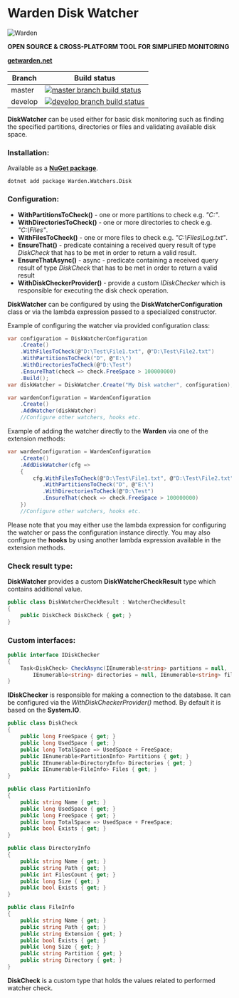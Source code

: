 # Warden Disk Watcher

![Warden](http://spetz.github.io/img/warden_logo.png)

**OPEN SOURCE & CROSS-PLATFORM TOOL FOR SIMPLIFIED MONITORING**

**[getwarden.net](http://getwarden.net)**

|Branch             |Build status                                                  
|-------------------|-----------------------------------------------------
|master             |[![master branch build status](https://api.travis-ci.org/warden-stack/Warden.Watchers.Disk.svg?branch=master)](https://travis-ci.org/warden-stack/Warden.Watchers.Disk)
|develop            |[![develop branch build status](https://api.travis-ci.org/warden-stack/Warden.Watchers.Disk.svg?branch=develop)](https://travis-ci.org/warden-stack/Warden.Watchers.Disk/branches)

**DiskWatcher** can be used either for basic disk monitoring such as finding the specified partitions, directories or files and validating available disk space.

### Installation:

Available as a **[NuGet package](https://www.nuget.org/packages/Warden.Watchers.Disk)**. 
```
dotnet add package Warden.Watchers.Disk
```

### Configuration:

 - **WithPartitionsToCheck()** - one or more partitions to check e.g. *"C:\"*.
 - **WithDirectoriesToCheck()** - one or more directories to check e.g. *"C:\Files"*.
 - **WithFilesToCheck()** - one or more files to check e.g. *"C:\Files\Log.txt"*.
 - **EnsureThat()** - predicate containing a received query result of type *DiskCheck* that has to be met in order to return a valid result.
 - **EnsureThatAsync()** - async  - predicate containing a received query result of type *DiskCheck* that has to be met in order to return a valid result
 - **WithDiskCheckerProvider()** - provide a  custom *IDiskChecker* which is responsible for executing the disk check operation.

**DiskWatcher** can be configured by using the **DiskWatcherConfiguration** class or via the lambda expression passed to a specialized constructor. 


Example of configuring the watcher via provided configuration class:
```csharp
var configuration = DiskWatcherConfiguration
    .Create()
    .WithFilesToCheck(@"D:\Test\File1.txt", @"D:\Test\File2.txt")
    .WithPartitionsToCheck("D", @"E:\")
    .WithDirectoriesToCheck(@"D:\Test")
    .EnsureThat(check => check.FreeSpace > 100000000)
    .Build();
var diskWatcher = DiskWatcher.Create("My Disk watcher", configuration);

var wardenConfiguration = WardenConfiguration
    .Create()
    .AddWatcher(diskWatcher)
    //Configure other watchers, hooks etc.
```

Example of adding the watcher directly to the **Warden** via one of the extension methods:
```csharp
var wardenConfiguration = WardenConfiguration
    .Create()
    .AddDiskWatcher(cfg =>
    {
        cfg.WithFilesToCheck(@"D:\Test\File1.txt", @"D:\Test\File2.txt")
           .WithPartitionsToCheck("D", @"E:\")
           .WithDirectoriesToCheck(@"D:\Test")
           .EnsureThat(check => check.FreeSpace > 100000000)
    })	
    //Configure other watchers, hooks etc.
```

Please note that you may either use the lambda expression for configuring the watcher or pass the configuration instance directly. You may also configure the **hooks** by using another lambda expression available in the extension methods.

### Check result type:
**DiskWatcher** provides a custom **DiskWatcherCheckResult** type which contains additional value.

```csharp
public class DiskWatcherCheckResult : WatcherCheckResult
{
    public DiskCheck DiskCheck { get; }
}
```

### Custom interfaces:
```csharp
public interface IDiskChecker
{
    Task<DiskCheck> CheckAsync(IEnumerable<string> partitions = null,
        IEnumerable<string> directories = null, IEnumerable<string> files = null);
}
```

**IDiskChecker** is responsible for making a connection to the database. It can be configured via the *WithDiskCheckerProvider()* method. By default it is based on the **System.IO**.


```csharp
public class DiskCheck
{
    public long FreeSpace { get; }
    public long UsedSpace { get; }
    public long TotalSpace => UsedSpace + FreeSpace;
    public IEnumerable<PartitionInfo> Partitions { get; }
    public IEnumerable<DirectoryInfo> Directories { get; }
    public IEnumerable<FileInfo> Files { get; }
}

public class PartitionInfo
{
    public string Name { get; }
    public long UsedSpace { get; }
    public long FreeSpace { get; }
    public long TotalSpace => UsedSpace + FreeSpace;
    public bool Exists { get; }
}

public class DirectoryInfo
{
    public string Name { get; }
    public string Path { get; }
    public int FilesCount { get; }
    public long Size { get; }
    public bool Exists { get; }
}

public class FileInfo
{
    public string Name { get; }
    public string Path { get; }
    public string Extension { get; }
    public bool Exists { get; }
    public long Size { get; }
    public string Partition { get; }
    public string Directory { get; }
}
```

**DiskCheck** is a custom type that holds the values related to performed watcher check.